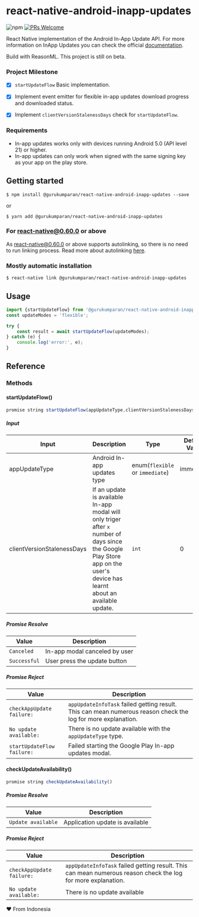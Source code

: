 # react-native-android-inapp-updates
![npm](https://img.shields.io/npm/v/@gurukumparan/react-native-android-inapp-updates?style=for-the-badge)
[![PRs Welcome](https://img.shields.io/badge/PRs-welcome-brightgreen.svg?style=for-the-badge)](http://makeapullrequest.com)


React Native implementation of the Android In-App Update API. 
For more information on InApp Updates you can check the official [documentation](https://developer.android.com/guide/app-bundle/in-app-updates). 

Build with ReasonML. This project is still on beta.

### Project Milestone

- [x] `startUpdateFlow`  Basic implementation.
- [x] Implement event emitter for flexible in-app updates download progress and downloaded status.
- [x] Implement `clientVersionStalenessDays` check for `startUpdateFlow`.




### Requirements
* In-app updates works only with devices running Android 5.0 (API level 21) or higher.
* In-app updates can only work when signed with the same signing key as your app on the play store.

## Getting started

`$ npm install @gurukumparan/react-native-android-inapp-updates --save`

or

`$ yarn add @gurukumparan/react-native-android-inapp-updates`

### For react-native@0.60.0 or above

As [react-native@0.60.0](https://reactnative.dev/blog/2019/07/03/version-60) or above supports autolinking, so there is no need to run linking process. 
Read more about autolinking [here](https://github.com/react-native-community/cli/blob/master/docs/autolinking.md).

### Mostly automatic installation

`$ react-native link @gurukumparan/react-native-android-inapp-updates`

## Usage
```javascript
import {startUpdateFlow} from '@gurukumparan/react-native-android-inapp-updates';
const updateModes = 'flexible';

try {
    const result = await startUpdateFlow(updateModes);
} catch (e) {
    console.log('error:', e);
}
```
## Reference
### Methods
#### startUpdateFlow()
```javascript
promise string startUpdateFlow(appUpdateType,clientVersionStalenessDays)
```
##### Input
| Input             | Description                   | Type                              | Default Value 
| -------------     | -------------                 | -------------                     | ------------- |
| appUpdateType     | Android In-app updates type   | enum(`flexible` or `immediate`)   | immediate   |
| clientVersionStalenessDays     | If an update is available In-app modal will only triger after `x` number of days since the Google Play Store app on the user's device has learnt about an available update.    | `int`   | 0   |

##### Promise Resolve
| Value                     | Description                            
| -------------             | -------------                          
| `Canceled`                | In-app modal canceled by user
| `Successful`              | User press the update button

##### Promise Reject
| Value                                     | Description                         
| -------------                             | -------------                           
| `checkAppUpdate failure:`                 | `appUpdateInfoTask` failed getting result. This can mean numerous reason check the log for more explanation. 
| `No update available:`                    | There is no update available with the `appUpdateType` type.   
| `startUpdateFlow failure:`                | Failed starting the Google Play In-app updates modal.   

#### checkUpdateAvailability()
```javascript
promise string checkUpdateAvailability()
```

##### Promise Resolve
| Value                     | Description                            
| -------------             | -------------                          
| `Update available`        | Application update is available

##### Promise Reject
| Value                                     | Description                         
| -------------                             | -------------                           
| `checkAppUpdate failure:`                 | `appUpdateInfoTask` failed getting result. This can mean numerous reason check the log for more explanation. 
| `No update available:`                    | There is no update available


❤️ From Indonesia

